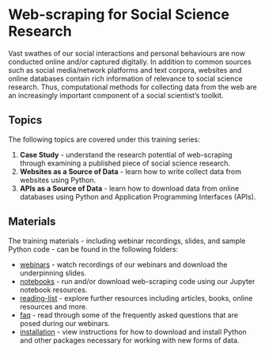 # Web-scraping for Social Science Research

Vast swathes of our social interactions and personal behaviours are now conducted online and/or captured digitally. In addition to common sources such as social media/network platforms and text corpora, websites and online databases contain rich information of relevance to social science research. Thus, computational methods for collecting data from the web are an increasingly important component of a social scientist’s toolkit.

## Topics

The following topics are covered under this training series:
1. **Case Study** - understand the research potential of web-scraping through examining a published piece of social science research. 
2. **Websites as a Source of Data** - learn how to write collect data from websites using Python.  
3. **APIs as a Source of Data** - learn how to download data from online databases using Python and Application Programming Interfaces (APIs).

## Materials

The training materials - including webinar recordings, slides, and sample Python code - can be found in the following folders:
* [webinars]() - watch recordings of our webinars and download the underpinning slides.
* [notebooks]() - run and/or download web-scraping code using our Jupyter notebook resources.
* [reading-list]() - explore further resources including articles, books, online resources and more.
* [faq]() - read through some of the frequently asked questions that are posed during our webinars.
* [installation]() - view instructions for how to download and install Python and other packages necessary for working with new forms of data.
